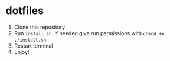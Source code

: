 # dotfiles

1. Clone this repository
2. Run `install.sh`. If needed give run permissions with `chmod +x ./install.sh`.
3. Restart terminal
4. Enjoy!
